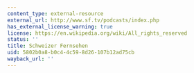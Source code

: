 ```yaml
---
content_type: external-resource
external_url: http://www.sf.tv/podcasts/index.php
has_external_license_warning: true
license: https://en.wikipedia.org/wiki/All_rights_reserved
status: ''
title: Schweizer Fernsehen
uid: 5802b0a8-b0c4-4c59-8d26-107b12ad75cb
wayback_url: ''
---
```


